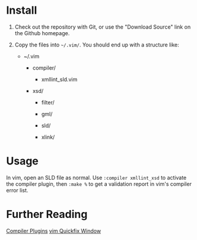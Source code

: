 Install
=======

1. Check out the repository with Git, or use the "Download Source" link on the
Github homepage.

2. Copy the files into `~/.vim/`.  You should end up with a structure like:

   * ~/.vim

     + compiler/

       * xmllint_sld.vim

     + xsd/

       * filter/

       * gml/

       * sld/

       * xlink/

Usage
=====

In vim, open an SLD file as normal.  Use `:compiler xmllint_xsd` to activate
the compiler plugin, then `:make %` to get a validation report in vim's
compiler error list.

Further Reading
===============

[Compiler Plugins](http://vimdoc.sourceforge.net/htmldoc/usr_41.html#41.13)
[vim Quickfix Window](http://vimdoc.sourceforge.net/htmldoc/quickfix.html)
